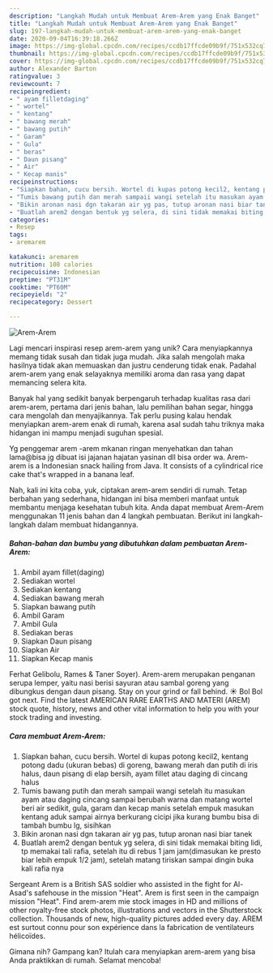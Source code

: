 ```yaml
---
description: "Langkah Mudah untuk Membuat Arem-Arem yang Enak Banget"
title: "Langkah Mudah untuk Membuat Arem-Arem yang Enak Banget"
slug: 197-langkah-mudah-untuk-membuat-arem-arem-yang-enak-banget
date: 2020-09-04T16:39:18.266Z
image: https://img-global.cpcdn.com/recipes/ccdb17ffcde09b9f/751x532cq70/arem-arem-foto-resep-utama.jpg
thumbnail: https://img-global.cpcdn.com/recipes/ccdb17ffcde09b9f/751x532cq70/arem-arem-foto-resep-utama.jpg
cover: https://img-global.cpcdn.com/recipes/ccdb17ffcde09b9f/751x532cq70/arem-arem-foto-resep-utama.jpg
author: Alexander Barton
ratingvalue: 3
reviewcount: 7
recipeingredient:
- " ayam filletdaging"
- " wortel"
- " kentang"
- " bawang merah"
- " bawang putih"
- " Garam"
- " Gula"
- " beras"
- " Daun pisang"
- " Air"
- " Kecap manis"
recipeinstructions:
- "Siapkan bahan, cucu bersih. Wortel di kupas potong kecil2, kentang potong dadu (ukuran bebas) di goreng, bawang merah dan putih di iris halus, daun pisang di elap bersih, ayam fillet atau daging di cincang halus"
- "Tumis bawang putih dan merah sampaii wangi setelah itu masukan ayam atau daging cincang sampai berubah warna dan matang wortel beri air sedikit, gula, garam dan kecap manis setelah empuk masukan kentang aduk sampai airnya berkurang cicipi jika kurang bumbu bisa di tambah bumbu lg, sisihkan"
- "Bikin aronan nasi dgn takaran air yg pas, tutup aronan nasi biar tanek"
- "Buatlah arem2 dengan bentuk yg selera, di sini tidak memakai biting lidi, tp memakai tali rafia, setelah itu di rebus 1 jam jam(dimasukan ke presto biar lebih empuk 1/2 jam), setelah matang tiriskan sampai dingin buka kali rafia nya"
categories:
- Resep
tags:
- aremarem

katakunci: aremarem 
nutrition: 108 calories
recipecuisine: Indonesian
preptime: "PT31M"
cooktime: "PT60M"
recipeyield: "2"
recipecategory: Dessert

---
```



![Arem-Arem](https://img-global.cpcdn.com/recipes/ccdb17ffcde09b9f/751x532cq70/arem-arem-foto-resep-utama.jpg)

Lagi mencari inspirasi resep arem-arem yang unik? Cara menyiapkannya memang tidak susah dan tidak juga mudah. Jika salah mengolah maka hasilnya tidak akan memuaskan dan justru cenderung tidak enak. Padahal arem-arem yang enak selayaknya memiliki aroma dan rasa yang dapat memancing selera kita.

Banyak hal yang sedikit banyak berpengaruh terhadap kualitas rasa dari arem-arem, pertama dari jenis bahan, lalu pemilihan bahan segar, hingga cara mengolah dan menyajikannya. Tak perlu pusing kalau hendak menyiapkan arem-arem enak di rumah, karena asal sudah tahu triknya maka hidangan ini mampu menjadi suguhan spesial.

Yg penggemar arem -arem mkanan ringan menyehatkan dan tahan lama@bisa jg dibuat isi jajanan hajatan yasinan dll bisa order wa. Arem-arem is a Indonesian snack hailing from Java. It consists of a cylindrical rice cake that&#39;s wrapped in a banana leaf.


Nah, kali ini kita coba, yuk, ciptakan arem-arem sendiri di rumah. Tetap berbahan yang sederhana, hidangan ini bisa memberi manfaat untuk membantu menjaga kesehatan tubuh kita. Anda dapat membuat Arem-Arem menggunakan 11 jenis bahan dan 4 langkah pembuatan. Berikut ini langkah-langkah dalam membuat hidangannya.

<!--inarticleads1-->

##### Bahan-bahan dan bumbu yang dibutuhkan dalam pembuatan Arem-Arem:

1. Ambil  ayam fillet(daging)
1. Sediakan  wortel
1. Sediakan  kentang
1. Sediakan  bawang merah
1. Siapkan  bawang putih
1. Ambil  Garam
1. Ambil  Gula
1. Sediakan  beras
1. Siapkan  Daun pisang
1. Siapkan  Air
1. Siapkan  Kecap manis


Ferhat Gelibolu, Rames &amp; Taner Soyer). Arem-arem merupakan penganan serupa lemper, yaitu nasi berisi sayuran atau sambal goreng yang dibungkus dengan daun pisang. Stay on your grind or fall behind. ☀️ Bol Bol got next. Find the latest AMERICAN RARE EARTHS AND MATERI (AREM) stock quote, history, news and other vital information to help you with your stock trading and investing. 

<!--inarticleads2-->

##### Cara membuat Arem-Arem:

1. Siapkan bahan, cucu bersih. Wortel di kupas potong kecil2, kentang potong dadu (ukuran bebas) di goreng, bawang merah dan putih di iris halus, daun pisang di elap bersih, ayam fillet atau daging di cincang halus
1. Tumis bawang putih dan merah sampaii wangi setelah itu masukan ayam atau daging cincang sampai berubah warna dan matang wortel beri air sedikit, gula, garam dan kecap manis setelah empuk masukan kentang aduk sampai airnya berkurang cicipi jika kurang bumbu bisa di tambah bumbu lg, sisihkan
1. Bikin aronan nasi dgn takaran air yg pas, tutup aronan nasi biar tanek
1. Buatlah arem2 dengan bentuk yg selera, di sini tidak memakai biting lidi, tp memakai tali rafia, setelah itu di rebus 1 jam jam(dimasukan ke presto biar lebih empuk 1/2 jam), setelah matang tiriskan sampai dingin buka kali rafia nya


Sergeant Arem is a British SAS soldier who assisted in the fight for Al-Asad&#39;s safehouse in the mission &#34;Heat&#34;. Arem is first seen in the campaign mission &#34;Heat&#34;. Find arem-arem mie stock images in HD and millions of other royalty-free stock photos, illustrations and vectors in the Shutterstock collection. Thousands of new, high-quality pictures added every day. AREM est surtout connu pour son expérience dans la fabrication de ventilateurs hélicoïdes. 

Gimana nih? Gampang kan? Itulah cara menyiapkan arem-arem yang bisa Anda praktikkan di rumah. Selamat mencoba!
